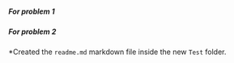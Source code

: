 ##### For problem 1
##### For problem 2
*Created the `readme.md` markdown file inside the new `Test` folder.
